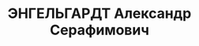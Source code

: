 ---
title: ЭНГЕЛЬГАРДТ Александр Серафимович
description: "Род. в 1903, Турция, Карсская обл., г. Ардаган, русский, обр.: незаконченное\
  \ среднее, член ВКП(б). Проживал: г. Фрунзе, ул. Токмакская, д. 52. Старший инспектор\
  \ трудовых колоний НКВД Киргизской ССР \n  Арестован 04.03.1937. Обв. в участии\
  \ в к.-р. организации. Приговор: в особом порядке, 28.10.1937 – ВМН. Расстрелян\
  \ 28.10.1937, г.Москва. \n  Реабилитирован ВК ВС СССР 01.10.1957"
---